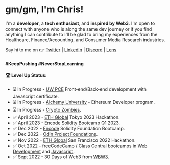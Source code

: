 # gm/gm, I'm Chris!

I'm a **developer**, a **tech enthusiast**, and **inspired by Web3**. I'm open to connect with anyone who is along the same dev journey or if you find anything I can contribute to I'll be glad to bring my experiences from the Healthcare, Finance/Accounting, and Consumer Media Research industries. 

Say hi to me on 👉 [Twitter](https://twitter.com/const_salvador) | [LinkedIn](https://linkedin.com/in/csalvador58) | [Discord](discordapp.com/users/569060434108350465) | [Lens](https://www.lensfrens.xyz/csalvador.lens)


#### #KeepPushing #NeverStopLearning

#### 🏆 Level Up Status:

<!-- BLOG-POST-LIST:START -->
- ⌛ In Progress - [UW PCE](https://www.pce.uw.edu/) Front-end/Back-end development with Javascript certificate.
- ⌛ In Progress - [Alchemy University](https://university.alchemy.com/) - Ethereum Developer program.
- ⌛ In Progress - [Crypto Zombies](https://cryptozombies.io/).
- ✅ April 2023 - [ETH Global](https://ethglobal.com/) Tokyo 2023 Hackathon.
- ✅ April 2023 - [Encode](https://www.encode.club/) Solidity Bootcamp Q1 2023.
- ✅ Dec 2022 - [Encode](https://www.encode.club/) Solidity Foundation Bootcamp.
- ✅ Dec 2022 - [Odin Project Foundations](https://www.theodinproject.com/).
- ✅ Nov 2022 - [ETH Global](https://ethglobal.com/) San Francisco 2022 Hackathon.
- ✅ Oct 2022 - freeCodeCamp / Class Central bootcamps in [Web Development](https://freecodecamp.org/certification/csalvador58/responsive-web-design) and [Javascript](https://freecodecamp.org/certification/csalvador58/javascript-algorithms-and-data-structures).
- ✅ Sept 2022 - 30 Days of Web3 from [WBW3](https://www.30daysofweb3.xyz/).
<!-- BLOG-POST-LIST:END -->
